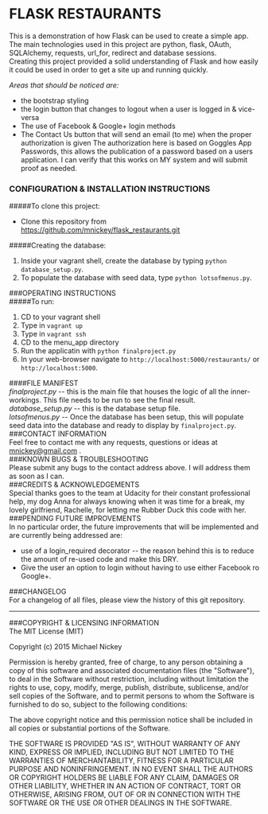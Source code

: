 # FLASK RESTAURANTS
This is a demonstration of how Flask can be used to create a simple app.  
The main technologies used in this project are python, flask, OAuth, SQLAlchemy, requests, url_for, redirect and database sessions.  
Creating this project provided a solid understanding of Flask and how easily it could be used in order to get a site up and running quickly.

_Areas that should be noticed are:_  
* the bootstrap styling
* the login button that changes to logout when a user is logged in & vice-versa
* The use of Facebook & Google+ login methods
* The Contact Us button that will send an email (to me) when the proper authorization is given
The authorization here is based on Goggles App Passwords, this allows the publication of a password based on a users application. I can verify that this works on MY system and will submit proof as needed.  

### CONFIGURATION & INSTALLATION INSTRUCTIONS  
#####To clone this project:  
* Clone this repository from https://github.com/mnickey/flask_restaurants.git  

#####Creating the database:  
1. Inside your vagrant shell, create the database by typing `python database_setup.py`.  
2. To populate the database with seed data, type `python lotsofmenus.py`.  

###OPERATING INSTRUCTIONS  
#####To run:  
1. CD to your vagrant shell  
2. Type in `vagrant up`  
3. Type in `vagrant ssh`  
4. CD to the menu_app directory  
5. Run the applicatin with `python finalproject.py`  
6. In your web-browser navigate to `http://localhost:5000/restaurants/` or `http://localhost:5000`.  

####FILE MANIFEST  
*finalproject.py* -- this is the main file that houses the logic of all the inner-workings. This file needs to be run to see the final result.  
*database_setup.py* -- this is the database setup file.   
*lotsofmenus.py* -- Once the database has been setup, this will populate seed data into the database and ready to display by `finalproject.py`.  
###CONTACT INFORMATION  
Feel free to contact me with any requests, questions or ideas at [mnickey@gmail.com](mailto:mnickey@gmail.com) .  
###KNOWN BUGS & TROUBLESHOOTING  
Please submit any bugs to the contact address above. I will address them as soon as I can.  
###CREDITS & ACKNOWLEDGEMENTS    
Special thanks goes to the team at Udacity for their constant professional help, my dog Anna for always knowing when it was time for a break, my lovely girlfriend, Rachelle, for letting me Rubber Duck this code with her.   
###PENDING FUTURE IMPROVEMENTS  
In no particular order, the future improvements that will be implemented and are currently being addressed are:  
- use of a login_required decorator -- the reason behind this is to reduce the amount of re-used code and make this DRY.  
- Give the user an option to login without having to use either Facebook ro Google+.  

###CHANGELOG  
For a changelog of all files, please view the history of this git repository.  

---  

###COPYRIGHT & LICENSING INFORMATION  
The MIT License (MIT)

Copyright (c) 2015 Michael Nickey

Permission is hereby granted, free of charge, to any person obtaining a copy
of this software and associated documentation files (the "Software"), to deal
in the Software without restriction, including without limitation the rights
to use, copy, modify, merge, publish, distribute, sublicense, and/or sell
copies of the Software, and to permit persons to whom the Software is
furnished to do so, subject to the following conditions:

The above copyright notice and this permission notice shall be included in all
copies or substantial portions of the Software.

THE SOFTWARE IS PROVIDED "AS IS", WITHOUT WARRANTY OF ANY KIND, EXPRESS OR
IMPLIED, INCLUDING BUT NOT LIMITED TO THE WARRANTIES OF MERCHANTABILITY,
FITNESS FOR A PARTICULAR PURPOSE AND NONINFRINGEMENT. IN NO EVENT SHALL THE
AUTHORS OR COPYRIGHT HOLDERS BE LIABLE FOR ANY CLAIM, DAMAGES OR OTHER
LIABILITY, WHETHER IN AN ACTION OF CONTRACT, TORT OR OTHERWISE, ARISING FROM,
OUT OF OR IN CONNECTION WITH THE SOFTWARE OR THE USE OR OTHER DEALINGS IN THE
SOFTWARE.